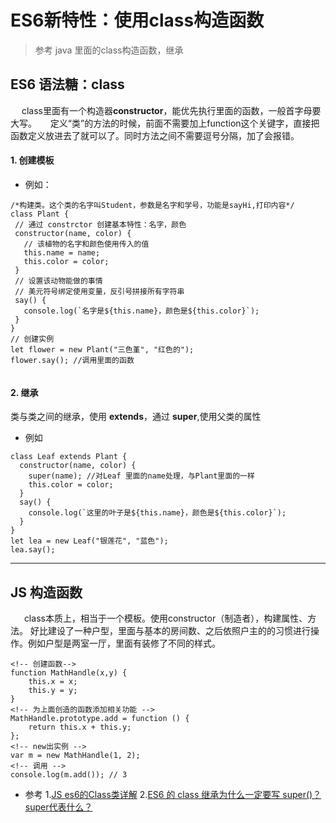 # ES6新特性：使用class构造函数
  > 参考 java 里面的class构造函数，继承

## ES6 语法糖：class
&ensp; &ensp;class里面有一个构造器**constructor**，能优先执行里面的函数，一般首字母要大写。
&ensp; &ensp;定义“类”的方法的时候，前面不需要加上function这个关键字，直接把函数定义放进去了就可以了。同时方法之间不需要逗号分隔，加了会报错。<br/>

#### 1. 创建模板
* 例如：
 ```
/*构建类。这个类的名字叫Student，参数是名字和学号，功能是sayHi,打印内容*/
class Plant {
  // 通过 constrctor 创建基本特性：名字，颜色
  constructor(name, color) {
    // 该植物的名字和颜色使用传入的值
    this.name = name;
    this.color = color;
  }
  // 设置该动物能做的事情
  // 美元符号绑定使用变量，反引号拼接所有字符串
  say() {
    console.log(`名字是${this.name}，颜色是${this.color}`);
  }
}
// 创建实例
let flower = new Plant("三色堇", "红色的");
flower.say(); //调用里面的函数


```
#### 2. 继承
   类与类之间的继承，使用 **extends**，通过 **super**,使用父类的属性
* 例如
```
class Leaf extends Plant {
  constructor(name, color) {
    super(name); //对Leaf 里面的name处理，与Plant里面的一样
    this.color = color;
  }
  say() {
    console.log(`这里的叶子是${this.name}，颜色是${this.color}`);
  }
}
let lea = new Leaf("银莲花", "蓝色");
lea.say();

```

***

## JS 构造函数
&ensp; &ensp; class本质上，相当于一个模板。使用constructor（制造者），构建属性、方法。
好比建设了一种户型，里面与基本的房间数、之后依照户主的的习惯进行操作。例如户型是两室一厅，里面有装修了不同的样式。<br/>

```
<!-- 创建函数-->
function MathHandle(x,y) {
	this.x = x;
	this.y = y;
}
<!-- 为上面创造的函数添加相关功能 -->
MathHandle.prototype.add = function () {
	return this.x + this.y;
};
<!-- new出实例 -->
var m = new MathHandle(1, 2);
<!-- 调用 -->
console.log(m.add()); // 3

```



* 参考
  1.[JS es6的Class类详解](https://blog.csdn.net/weixin_44691513/article/details/108416033)
  2.[ES6 的 class 继承为什么一定要写 super()？super代表什么？](http://01vh0.cn/2ckLq)